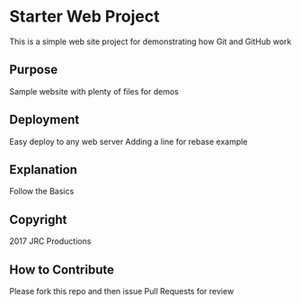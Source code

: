 # Starter Web Project

This is a simple web site project for demonstrating how Git and GitHub work

## Purpose

Sample website with plenty of files for demos

## Deployment

Easy deploy to any web server
Adding a line for rebase example

## Explanation

Follow the Basics

## Copyright

2017 JRC Productions

## How to Contribute

Please fork this repo and then issue Pull Requests for review
